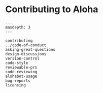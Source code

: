 # Contributing to Aloha

```{toctree}
---
maxdepth: 3
---

contributing
../code-of-conduct
asking-great-questions
design-discussions
version-control
code-style
reviewable-prs
code-reviewing
alohabot-usage
bug-reports
licensing
```
